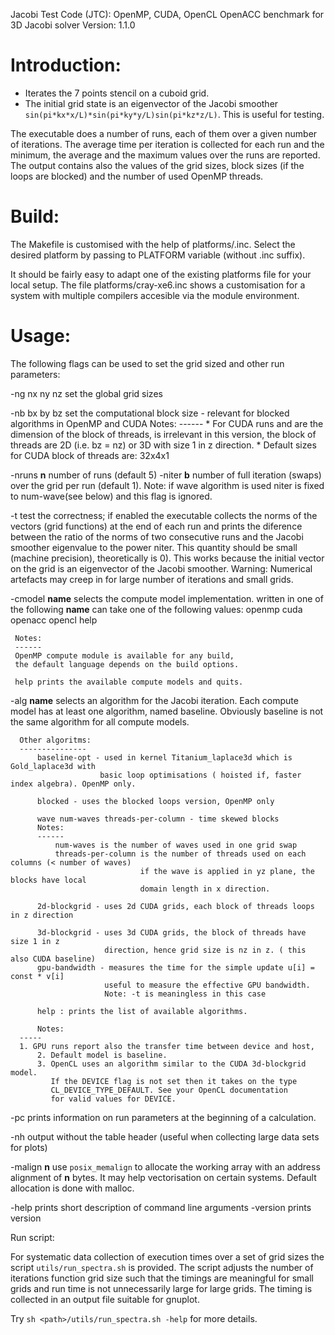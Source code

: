 Jacobi Test Code (JTC): OpenMP, CUDA,  OpenCL OpenACC benchmark for 3D Jacobi solver
Version: 1.1.0


Introduction:
=============

* Iterates the 7 points stencil on a cuboid grid.
* The initial grid state is an eigenvector of the Jacobi smoother
    `sin(pi*kx*x/L)*sin(pi*ky*y/L)sin(pi*kz*z/L)`. This is useful for testing.

The executable does a number of runs,  each of them over a given 
number of iterations.
The average time per iteration is collected for each run and
the minimum, the average and the maximum values over the
runs are reported. The output contains also the values of the grid sizes, 
block sizes (if the loops are blocked) and the number of used OpenMP threads.
        
Build:
=====

The Makefile is customised with the help of
platforms/<name>.inc.  Select the desired platform by passing <name>
to PLATFORM variable (without .inc suffix).

It should be fairly easy to adapt one of the existing platforms file
for your local setup.  The file platforms/cray-xe6.inc shows a
customisation for a system with multiple compilers accesible via
the module environment.


Usage:
=====

The following flags can be used to set the grid sized and other run parameters:

-ng nx ny nz       set the global grid sizes

-nb bx by bz       set the computational block size - relevant for blocked algorithms
                         in OpenMP and CUDA
             Notes:
	     ------
             * For CUDA runs <bx> and <by> are the dimension of the block of threads,
               <bz> is irrelevant in this version, the block of threads are 2D (i.e. bz = nz) or 3D 
               with size 1 in z direction.
             * Default sizes for CUDA block of threads are: 32x4x1
                         
-nruns __n__   number of runs (default 5)
-niter __b__   number of full iteration (swaps) over the grid per run (default 1).
           Note: if wave algorithm is used niter is fixed to num-wave(see below)
                 and this flag is ignored. 

-t test the correctness; if enabled the executable collects the norms
	of the vectors (grid functions) at the end of each run and prints
	the diference between the ratio of the norms of two consecutive
	runs and the Jacobi smoother eigenvalue to the power niter. This
	quantity should be small (machine precision), theoretically is
	0). This works because the initial vector on the grid is an
	eigenvector of the Jacobi smoother. Warning: Numerical artefacts
	may creep in for large number of iterations and small grids.

-cmodel  __name__
     selects the compute model implementation. written in one of the following
   __name__ can take one of the following values:
     openmp
     cuda
     openacc
     opencl
     help

     Notes:
     ------
     OpenMP compute module is available for any build,
	 the default language depends on the build options.
	 
     help prints the available compute models and quits.

-alg __name__
       selects an algorithm for the Jacobi iteration. Each compute model has at least
	   one algorithm, named baseline. Obviously baseline is not the same algorithm
	   for all compute models.

	  Other algoritms:
	  ---------------
          baseline-opt - used in kernel Titanium_laplace3d which is Gold_laplace3d with
                        basic loop optimisations ( hoisted if, faster index algebra). OpenMP only.
                  
          blocked - uses the blocked loops version, OpenMP only

          wave num-waves threads-per-column - time skewed blocks
	      Notes:
	      ------
              num-waves is the number of waves used in one grid swap
              threads-per-column is the number of threads used on each columns (< number of waves)
                                 if the wave is applied in yz plane, the blocks have local
                                 domain length in x direction.

          2d-blockgrid - uses 2d CUDA grids, each block of threads loops in z direction

          3d-blockgrid - uses 3d CUDA grids, the block of threads have size 1 in z
                         direction, hence grid size is nz in z. ( this also CUDA baseline)
          gpu-bandwidth - measures the time for the simple update u[i] = const * v[i]
                         useful to measure the effective GPU bandwidth.
                         Note: -t is meaningless in this case

          help : prints the list of available algorithms.

          Notes:
	  -----
	  1. GPU runs report also the transfer time between device and host,
          2. Default model is baseline.
          3. OpenCL uses an algorithm similar to the CUDA 3d-blockgrid model.
             If the DEVICE flag is not set then it takes on the type
             CL_DEVICE_TYPE_DEFAULT. See your OpenCL documentation
             for valid values for DEVICE.                           	
				
-pc       prints information on run parameters at the beginning of a calculation.

-nh       output without the table header (useful when collecting large data sets for plots)

-malign __n__    use `posix_memalign` to allocate the working array with an address alignment
             of __n__ bytes. 
             It may help vectorisation on certain systems.
             Default allocation is done with malloc.

-help        prints short description of command line arguments
-version     prints version


Run script:

For systematic data collection of execution times over a set of grid
sizes the script `utils/run_spectra.sh` is provided.  The script adjusts
the number of iterations function grid size such that the timings are
meaningful for small grids and run time is not unnecessarily large for
large grids. The timing is collected in an output file suitable for
gnuplot.

Try `sh <path>/utils/run_spectra.sh -help` for more details.

   



